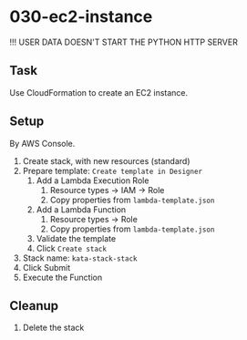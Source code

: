# 030-ec2-instance

!!! USER DATA DOESN'T START THE PYTHON HTTP SERVER

## Task
Use CloudFormation to create an EC2 instance.

## Setup
By AWS Console.
1. Create stack, with new resources (standard)
2. Prepare template: `Create template in Designer`
	1. Add a Lambda Execution Role
		1. Resource types -> IAM -> Role
		2. Copy properties from `lambda-template.json`
	2. Add a Lambda Function
		1. Resource types -> Role
		2. Copy properties from `lambda-template.json`
	3. Validate the template
	4. Click `Create stack`
3. Stack name: `kata-stack-stack`
4. Click Submit
5. Execute the Function

## Cleanup
1. Delete the stack